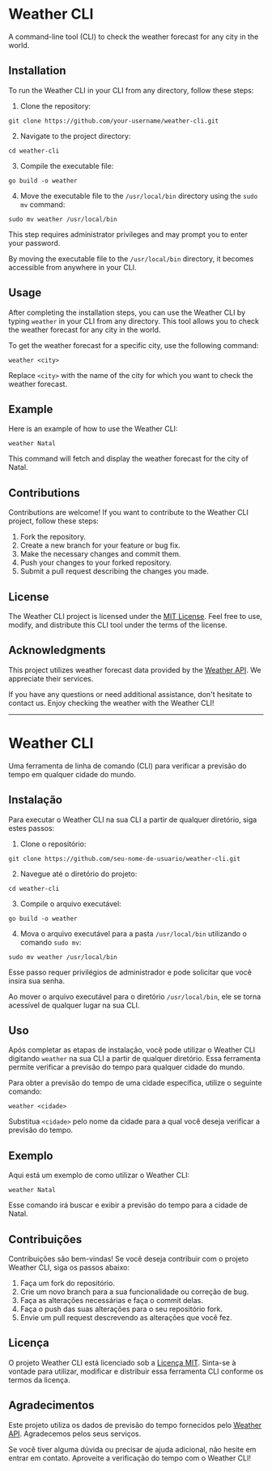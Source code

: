 # Weather CLI

A command-line tool (CLI) to check the weather forecast for any city in the world.

## Installation

To run the Weather CLI in your CLI from any directory, follow these steps:

1. Clone the repository:

```git clone https://github.com/your-username/weather-cli.git```

2. Navigate to the project directory:

```cd weather-cli```

3. Compile the executable file:
   
```go build -o weather```

4. Move the executable file to the `/usr/local/bin` directory using the `sudo mv` command:
   
```sudo mv weather /usr/local/bin```

This step requires administrator privileges and may prompt you to enter your password.

By moving the executable file to the `/usr/local/bin` directory, it becomes accessible from anywhere in your CLI.

## Usage

After completing the installation steps, you can use the Weather CLI by typing `weather` in your CLI from any directory. This tool allows you to check the weather forecast for any city in the world.

To get the weather forecast for a specific city, use the following command:

```weather <city>```


Replace `<city>` with the name of the city for which you want to check the weather forecast.

## Example

Here is an example of how to use the Weather CLI:

```weather Natal```

This command will fetch and display the weather forecast for the city of Natal.

## Contributions

Contributions are welcome! If you want to contribute to the Weather CLI project, follow these steps:

1. Fork the repository.
2. Create a new branch for your feature or bug fix.
3. Make the necessary changes and commit them.
4. Push your changes to your forked repository.
5. Submit a pull request describing the changes you made.

## License

The Weather CLI project is licensed under the [MIT License](LICENSE). Feel free to use, modify, and distribute this CLI tool under the terms of the license.

## Acknowledgments

This project utilizes weather forecast data provided by the [Weather API](https://www.weatherapi.com/). We appreciate their services.

If you have any questions or need additional assistance, don't hesitate to contact us. Enjoy checking the weather with the Weather CLI!

-------------------------------------------------------------------------------------------------------------------------------------

# Weather CLI

Uma ferramenta de linha de comando (CLI) para verificar a previsão do tempo em qualquer cidade do mundo.

## Instalação

Para executar o Weather CLI na sua CLI a partir de qualquer diretório, siga estes passos:

1. Clone o repositório:

```git clone https://github.com/seu-nome-de-usuario/weather-cli.git```

2. Navegue até o diretório do projeto:
   
```cd weather-cli```

3. Compile o arquivo executável:

```go build -o weather```

4. Mova o arquivo executável para a pasta `/usr/local/bin` utilizando o comando `sudo mv`:
   
```sudo mv weather /usr/local/bin```

Esse passo requer privilégios de administrador e pode solicitar que você insira sua senha.

Ao mover o arquivo executável para o diretório `/usr/local/bin`, ele se torna acessível de qualquer lugar na sua CLI.

## Uso

Após completar as etapas de instalação, você pode utilizar o Weather CLI digitando `weather` na sua CLI a partir de qualquer diretório. Essa ferramenta permite verificar a previsão do tempo para qualquer cidade do mundo.

Para obter a previsão do tempo de uma cidade específica, utilize o seguinte comando:

```weather <cidade>```

Substitua `<cidade>` pelo nome da cidade para a qual você deseja verificar a previsão do tempo.

## Exemplo

Aqui está um exemplo de como utilizar o Weather CLI:

```weather Natal```

Esse comando irá buscar e exibir a previsão do tempo para a cidade de Natal.

## Contribuições

Contribuições são bem-vindas! Se você deseja contribuir com o projeto Weather CLI, siga os passos abaixo:

1. Faça um fork do repositório.
2. Crie um novo branch para a sua funcionalidade ou correção de bug.
3. Faça as alterações necessárias e faça o commit delas.
4. Faça o push das suas alterações para o seu repositório fork.
5. Envie um pull request descrevendo as alterações que você fez.

## Licença

O projeto Weather CLI está licenciado sob a [Licença MIT](LICENSE). Sinta-se à vontade para utilizar, modificar e distribuir essa ferramenta CLI conforme os termos da licença.

## Agradecimentos

Este projeto utiliza os dados de previsão do tempo fornecidos pelo [Weather API](https://www.weatherapi.com/). Agradecemos pelos seus serviços.

Se você tiver alguma dúvida ou precisar de ajuda adicional, não hesite em entrar em contato. Aproveite a verificação do tempo com o Weather CLI!
